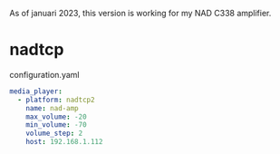 As of januari 2023, this version is working for my NAD C338 amplifier.

# nadtcp

configuration.yaml
```yaml
media_player:
  - platform: nadtcp2
    name: nad-amp
    max_volume: -20
    min_volume: -70
    volume_step: 2
    host: 192.168.1.112
```
